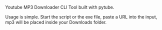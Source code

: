 Youtube MP3 Downloader CLI Tool built with pytube.

Usage is simple.
Start the script or the exe file, paste a URL into the input, mp3 will be placed inside your Downloads folder.
